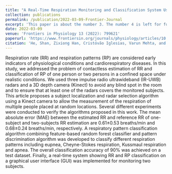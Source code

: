 ```yaml
---
title: "A Real-Time Respiration Monitoring and Classification System Using a Depth Camera and Radars"
collection: publications
permalink: /publication/2022-03-09-Frontier-Journal
excerpt: 'This paper is about the number 3. The number 4 is left for future work.'
date: 2022-03-09
venue: 'Frontiers in Physiology 13 (2022): 799621'
paperurl: 'https://www.frontiersin.org/journals/physiology/articles/10.3389/fphys.2022.799621/full'
citation: 'He, Shan, Zixiong Han, Cristóvão Iglesias, Varun Mehta, and Miodrag Bolic. "A real-time respiration monitoring and classification system using a depth camera and radars." Frontiers in Physiology 13 (2022): 799621.'
---
```

Respiration rate (RR) and respiration patterns (RP) are considered early indicators of physiological conditions and cardiorespiratory diseases. In this study, we addressed the problem of contactless estimation of RR and classification of RP of one person or two persons in a confined space under realistic conditions. We used three impulse radio ultrawideband (IR-UWB) radars and a 3D depth camera (Kinect) to avoid any blind spot in the room and to ensure that at least one of the radars covers the monitored subjects. This article proposes a subject localization and radar selection algorithm using a Kinect camera to allow the measurement of the respiration of multiple people placed at random locations. Several different experiments were conducted to verify the algorithms proposed in this work. The mean absolute error (MAE) between the estimated RR and reference RR of one-subject and two-subjects RR estimation are 0.61±0.53 breaths/min and 0.68±0.24 breaths/min, respectively. A respiratory pattern classification algorithm combining feature-based random forest classifier and pattern discrimination algorithm was developed to classify different respiration patterns including eupnea, Cheyne-Stokes respiration, Kussmaul respiration and apnea. The overall classification accuracy of 90% was achieved on a test dataset. Finally, a real-time system showing RR and RP classification on a graphical user interface (GUI) was implemented for monitoring two subjects.

<!-- [Download paper here](http://academicpages.github.io/files/paper3.pdf)

Recommended citation: Your Name, You. (2015). "Paper Title Number 3." <i>Journal 1</i>. 1(3). -->